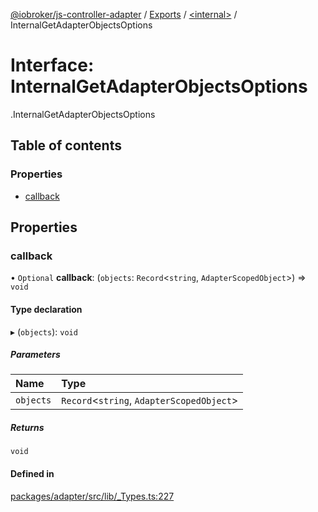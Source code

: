 [@iobroker/js-controller-adapter](../README.md) / [Exports](../modules.md) / [<internal\>](../modules/internal_.md) / InternalGetAdapterObjectsOptions

# Interface: InternalGetAdapterObjectsOptions

[<internal>](../modules/internal_.md).InternalGetAdapterObjectsOptions

## Table of contents

### Properties

- [callback](internal_.InternalGetAdapterObjectsOptions.md#callback)

## Properties

### callback

• `Optional` **callback**: (`objects`: `Record`<`string`, `AdapterScopedObject`\>) => `void`

#### Type declaration

▸ (`objects`): `void`

##### Parameters

| Name | Type |
| :------ | :------ |
| `objects` | `Record`<`string`, `AdapterScopedObject`\> |

##### Returns

`void`

#### Defined in

[packages/adapter/src/lib/_Types.ts:227](https://github.com/ioBroker/ioBroker.js-controller/blob/bf8adb77/packages/adapter/src/lib/_Types.ts#L227)
